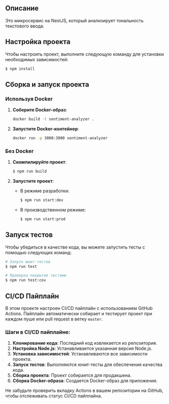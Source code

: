## Описание

Это микросервис на NestJS, который анализирует тональность текстового ввода.

## Настройка проекта

Чтобы настроить проект, выполните следующую команду для установки необходимых зависимостей:

```bash
$ npm install
```

## Сборка и запуск проекта

### Используя Docker

1. **Соберите Docker-образ**:
   ```bash
   docker build -t sentiment-analyzer .
   ```

2. **Запустите Docker-контейнер**:
   ```bash
   docker run -p 3000:3000 sentiment-analyzer
   ```

### Без Docker

1. **Скомпилируйте проект**:
   ```bash
   $ npm run build
   ```

2. **Запустите проект**:
   - В режиме разработки:
     ```bash
     $ npm run start:dev
     ```
   - В производственном режиме:
     ```bash
     $ npm run start:prod
     ```

## Запуск тестов

Чтобы убедиться в качестве кода, вы можете запустить тесты с помощью следующих команд:

```bash
# Запуск юнит-тестов
$ npm run test

# Проверка покрытия тестами
$ npm run test:cov
```

## CI/CD Пайплайн

В этом проекте настроен CI/CD пайплайн с использованием GitHub Actions. Пайплайн автоматически собирает и тестирует проект при каждом пуше или pull request в ветку `master`.

### Шаги в CI/CD пайплайне:

1. **Клонирование кода**: Последний код извлекается из репозитория.
2. **Настройка Node.js**: Устанавливается указанная версия Node.js.
3. **Установка зависимостей**: Устанавливаются все зависимости проекта.
4. **Запуск тестов**: Выполняются юнит-тесты для обеспечения качества кода.
5. **Сборка проекта**: Проект собирается для продакшена.
6. **Сборка Docker-образа**: Создается Docker-образ для приложения.

Не забудьте проверить вкладку Actions в вашем репозитории на GitHub, чтобы отслеживать статус CI/CD пайплайна.
